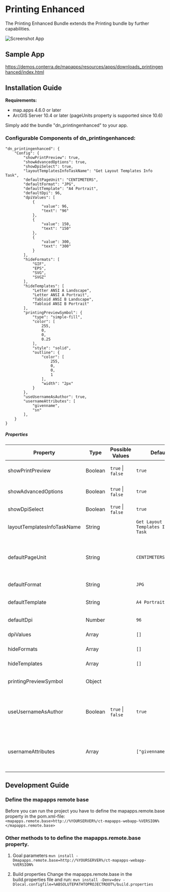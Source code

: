 # Printing Enhanced
The Printing Enhanced Bundle extends the Printing bundle by further capabilities.

![Screenshot App](https://github.com/conterra/mapapps-printing-enhanced/blob/master/screenshot.JPG)

## Sample App
https://demos.conterra.de/mapapps/resources/apps/downloads_printingenhanced/index.html

## Installation Guide
**Requirements:**
- map.apps 4.6.0 or later
- ArcGIS Server 10.4 or later (pageUnits property is supported since 10.6)

Simply add the bundle "dn_printingenhanced" to your app.

### Configurable Components of dn_printingenhanced:
```
"dn_printingenhanced": {
    "Config": {
        "showPrintPreview": true,
        "showAdvancedOptions": true,
        "showDpiSelect": true,
        "layoutTemplatesInfoTaskName": "Get Layout Templates Info Task",
        "defaultPageUnit": "CENTIMETERS",
        "defaultFormat": "JPG",
        "defaultTemplate": "A4 Portrait", 
        "defaultDpi": 96,
        "dpiValues": [
            {
                "value": 96,
                "text": "96"
            },
            {
                "value": 150,
                "text": "150"
            },
            {
                "value": 300,
                "text": "300"
            }
        ],
        "hideFormats": [
            "GIF",
            "EPS",
            "SVG",
            "SVGZ"
        ],
        "hideTemplates": [
            "Letter ANSI A Landscape",
            "Letter ANSI A Portrait",
            "Tabloid ANSI B Landscape",
            "Tabloid ANSI B Portrait"
        ],
        "printingPreviewSymbol": {
            "type": "simple-fill",
            "color": [
                255,
                0,
                0,
                0.25
            ],
            "style": "solid",
            "outline": {
                "color": [
                    255,
                    0,
                    0,
                    1
                ],
                "width": "2px"
            }
        },
        "useUsernameAsAuthor": true,
        "usernameAttributes": [
            "givenname",
            "sn"
        ],
    }
}
```

##### Properties
| Property                       | Type    | Possible Values                 | Default                              | Description                                              |
|--------------------------------|---------|---------------------------------|--------------------------------------|----------------------------------------------------------|
| showPrintPreview               | Boolean | ```true``` &#124; ```false```   | ```true```                           | Enable the print preview                                 |
| showAdvancedOptions            | Boolean | ```true``` &#124; ```false```   | ```true```                           | Show advanced options                                    |
| showDpiSelect                  | Boolean | ```true``` &#124; ```false```   | ```true```                           | Show DPI select                                          |
| layoutTemplatesInfoTaskName    | String  |                                 | ```Get Layout Templates Info Task``` | Layout templates task name                               |
| defaultPageUnit                | String  |                                 | ```CENTIMETERS```                    | Default template unit (ArcGIS Server < 10.6)             |
| defaultFormat                  | String  |                                 | ```JPG```                            | Default print format                                     |
| defaultTemplate                | String  |                                 | ```A4 Portrait```                    | Default print template                                   |
| defaultDpi                     | Number  |                                 | ```96```                             | Default DPI value                                        |
| dpiValues                      | Array   |                                 | ```[]```                             | Available DPI values                                     |
| hideFormats                    | Array   |                                 | ```[]```                             | Hided print formats                                      |
| hideTemplates                  | Array   |                                 | ```[]```                             | Hided print templates                                    |
| printingPreviewSymbol          | Object  |                                 |                                      | Print preview symbol                                     |
| useUsernameAsAuthor            | Boolean | ```true``` &#124; ```false```   | ```true```                           | Use the currently logged in user to pre-enter the author |
| usernameAttributes             | Array   |                                 | ```["givenname","sn"]```             | Attributes of the user for determining the user name     |

## Development Guide
### Define the mapapps remote base
Before you can run the project you have to define the mapapps.remote.base property in the pom.xml-file:
`<mapapps.remote.base>http://%YOURSERVER%/ct-mapapps-webapp-%VERSION%</mapapps.remote.base>`

### Other methods to to define the mapapps.remote.base property.
1. Goal parameters
`mvn install -Dmapapps.remote.base=http://%YOURSERVER%/ct-mapapps-webapp-%VERSION%`

2. Build properties
Change the mapapps.remote.base in the build.properties file and run:
`mvn install -Denv=dev -Dlocal.configfile=%ABSOLUTEPATHTOPROJECTROOT%/build.properties`
